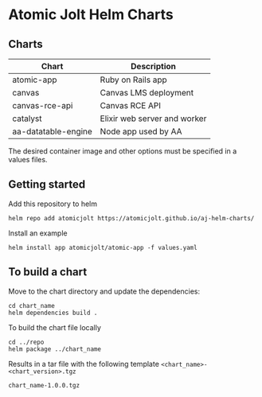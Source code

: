 # Atomic Jolt Helm Charts

## Charts

| Chart               | Description   |
| ------------------- | ------------- |
| atomic-app          | Ruby on Rails app |
| canvas              | Canvas LMS deployment |
| canvas-rce-api      | Canvas RCE API |
| catalyst            | Elixir web server and worker |
| aa-datatable-engine | Node app used by AA |

The desired container image and other options must be specified in a values files.

## Getting started

Add this repository to helm

```
helm repo add atomicjolt https://atomicjolt.github.io/aj-helm-charts/
```

Install an example

```
helm install app atomicjolt/atomic-app -f values.yaml
```

## To build a chart

Move to the chart directory and update the dependencies:
```
cd chart_name
helm dependencies build .
```

To build the chart file locally
```
cd ../repo
helm package ../chart_name
```

Results in a tar file with the following template `<chart_name>-<chart_version>.tgz`
```
chart_name-1.0.0.tgz
```
